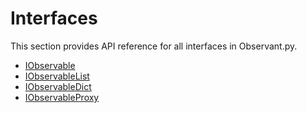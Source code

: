 # Interfaces

This section provides API reference for all interfaces in Observant.py.

- [IObservable](iobservable.md)
- [IObservableList](iobservable_list.md)
- [IObservableDict](iobservable_dict.md)
- [IObservableProxy](iobservable_proxy.md)
